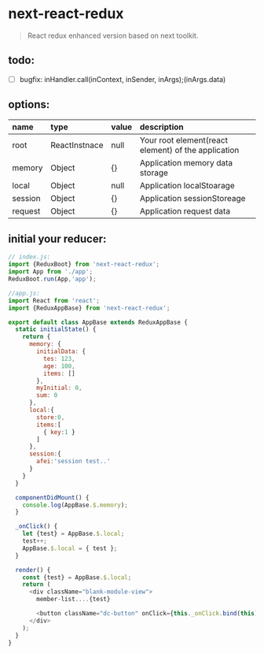 # next-react-redux
> React redux enhanced version based on next toolkit.

## todo:
+ [ ] bugfix: inHandler.call(inContext, inSender, inArgs);(inArgs.data) 

## options:
| name | type | value | description |
| :----| :----| :----| :----|
| root  | ReactInstnace | null | Your root element(react element) of the application |
| memory  | Object | {} | Application memory data storage |
| local  | Object | null | Application localStoarage |
| session  | Object | {} | Application sessionStoreage |
| request  | Object | {} | Application request data |


## initial your reducer:
```javascript
// index.js:
import {ReduxBoot} from 'next-react-redux';
import App from './app';
ReduxBoot.run(App,'app');

//app.js:
import React from 'react';
import {ReduxAppBase} from 'next-react-redux';

export default class AppBase extends ReduxAppBase {
  static initialState() {
    return {
      memory: {
        initialData: {
          tes: 123,
          age: 100,
          items: []
        },
        myInitial: 0,
        sum: 0
      },
      local:{
        store:0,
        items:[
          { key:1 }
        ]
      },
      session:{
        afei:'session test..'
      }
    }
  }

  componentDidMount() {
    console.log(AppBase.$.memory);
  }

  _onClick() {
    let {test} = AppBase.$.local;
    test++;
    AppBase.$.local = { test };
  }

  render() {
    const {test} = AppBase.$.local;
    return (
      <div className="blank-module-view">
        member-list....{test}

        <button className="dc-button" onClick={this._onClick.bind(this)}>TEST</button>
      </div>
    );
  }
}
```
